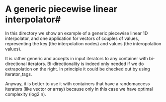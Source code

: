 # A generic piecewise linear interpolator#

In this directory we show an example of a generic piecewise linear 1D interpolator, and one application for
vectors of couples of values, representing the key (the interpolation nodes) and values (the interopolation values).

It is rather generic and accepts in input iterators to any container with bi-directional iterators. Bi-directionality
is indeed only needed if we do extrapolation on the right. In principle it could be checked out by using iterator_tags.

Anyway, it is better to use it with containers that have a randomaccess iterators (like vector or array) because only in this case
we have optimal complexity (log2 n).

